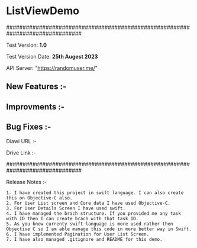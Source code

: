 # ListViewDemo

###############################################################################

Test Version: **1.0**

Test Version Date: **25th Augest 2023** 

API Server: "https://randomuser.me/"

## New Features :- 
   
## Improvments :- 

## Bug Fixes :-       
    
Diawi URL :- 

Drive Link :- 

###############################################################################
          
Release Notes :-


    1. I have created this project in swift language. I can also create this on Objective-C also.
    2. For User List screen and Core data I have used Objective-C.
    3. For User Details Screen I have used swift.
    4. I have managed the brach structure. If you provided me any task with ID then I can create brach with that task ID.
    5. As you know currenty swift language is more used rather then Objective C so I am able manage this code in more better way in Swift.
    6. I have implemented Pagination for User List Screen. 
    7. I have also managed .gitignore and README for this demo.
    
